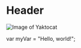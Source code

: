 # Header

![Image of Yaktocat](https://octodex.github.com/images/yaktocat.png)

var myVar = "Hello, world!";
